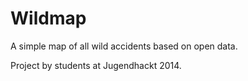 Wildmap
=======
A simple map of all wild accidents based on open data.

Project by students at Jugendhackt 2014.
